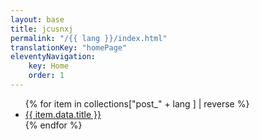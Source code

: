 ```yaml
---
layout: base
title: jcusnxj
permalink: "/{{ lang }}/index.html"
translationKey: "homePage"
eleventyNavigation:
    key: Home
    order: 1
---
```

<ul class="blog-list">
    {% for item in collections["post_" + lang ] | reverse %}
        <li><a href="{{ item.url }}">{{ item.data.title }}</a></li>
    {% endfor %}
</ul>